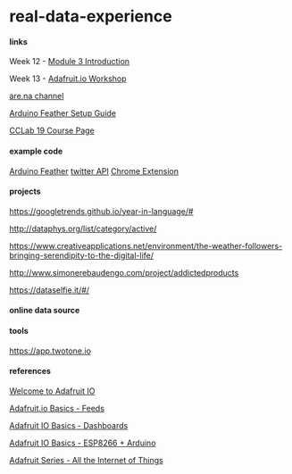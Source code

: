 # real-data-experience

#### links
Week 12 - [Module 3 Introduction](https://docs.google.com/presentation/d/1quG3NMsu32gj3gx0iBx0PItii7S6DN-nm8AzL76_Jdo/edit?usp=sharing)

Week 13 - [Adafruit.io Workshop](https://docs.google.com/presentation/d/1Hxjsd9dTlZ7rsSUN6qiQZh8vscT660CQR4ch8NryLvw/edit?usp=sharing)

[are.na channel](https://www.are.na/creativity-and-comp-lab-secd-fa19/real-time-data-experience)

[Arduino Feather Setup Guide](https://docs.google.com/document/d/1ZME_o4JVnsBV99tFDiVYJLERD-QCvaDN-dzf0Co8K5o/edit?usp=sharing)

[CCLab 19 Course Page](https://github.com/youozhan/Creativity-and-Comp-Lab.SecD.Fa19)

#### example code
[Arduino Feather](/Arduino%20Feather)
[twitter API](https://github.com/youozhan/rt-data-experience/tree/master/01_twitter_api_oauth)
[Chrome Extension](https://github.com/youozhan/rt-data-experience/tree/master/06_with_p5)

#### projects
https://googletrends.github.io/year-in-language/#

http://dataphys.org/list/category/active/

https://www.creativeapplications.net/environment/the-weather-followers-bringing-serendipity-to-the-digital-life/

http://www.simonerebaudengo.com/project/addictedproducts

https://dataselfie.it/#/

#### online data source


#### tools
https://app.twotone.io

#### references
[Welcome to Adafruit IO](https://learn.adafruit.com/welcome-to-adafruit-io/libraries )

[Adafruit.io Basics - Feeds](https://learn.adafruit.com/adafruit-io-basics-feeds)

[Adafruit IO Basics - Dashboards](https://learn.adafruit.com/adafruit-io-basics-dashboards)

[Adafruit IO Basics - ESP8266 + Arduino](https://learn.adafruit.com/adafruit-io-basics-esp8266-arduino)

[Adafruit Series - All the Internet of Things](https://youtu.be/EiTcl4VFTA8)



